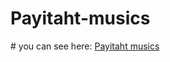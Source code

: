 ﻿# Payitaht-musics
﻿# you can see here: <a href="https://payitaht-musics.netlify.app/" target="_blank" title="musics">Payitaht musics</a>
